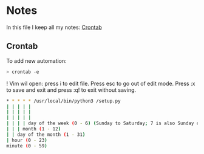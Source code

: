 # Notes
In this file I keep all my notes:
<a href="https://github.com/JensdeVlaming/JensdeVlaming/blob/main/notes.md#crontab">Crontab</a>

## Crontab

To add new automation:
```bash
> crontab -e 
```
! Vim wil open: press i to edit file. Press esc to go out of edit mode. Press :x to save and exit and press :q! to exit without saving.
```bash
* * * * * /usr/local/bin/python3 /setup.py
| | | | | 
| | | | |
| | | | |
| | | | day of the week (0 - 6) (Sunday to Saturday; 7 is also Sunday on some systems)
| | | month (1 - 12)
| | day of the month (1 - 31)
| hour (0 - 23)
minute (0 - 59)
```
